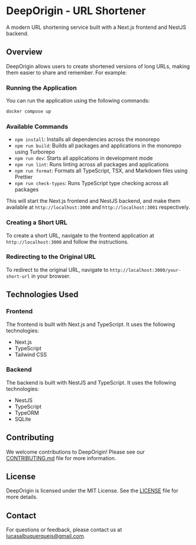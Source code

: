 # DeepOrigin - URL Shortener

A modern URL shortening service built with a Next.js frontend and NestJS backend.

## Overview

DeepOrigin allows users to create shortened versions of long URLs, making them easier to share and remember. For example:

### Running the Application

You can run the application using the following commands:

```bash
docker compose up
```

### Available Commands

- `npm install`: Installs all dependencies across the monorepo
- `npm run build`: Builds all packages and applications in the monorepo using Turborepo
- `npm run dev`: Starts all applications in development mode
- `npm run lint`: Runs linting across all packages and applications
- `npm run format`: Formats all TypeScript, TSX, and Markdown files using Prettier
- `npm run check-types`: Runs TypeScript type checking across all packages

This will start the Next.js frontend and NestJS backend, and make them available at `http://localhost:3000` and `http://localhost:3001` respectively.

### Creating a Short URL

To create a short URL, navigate to the frontend application at `http://localhost:3000` and follow the instructions.

### Redirecting to the Original URL

To redirect to the original URL, navigate to `http://localhost:3000/your-short-url` in your browser.

## Technologies Used

### Frontend

The frontend is built with Next.js and TypeScript. It uses the following technologies:

- Next.js
- TypeScript
- Tailwind CSS

### Backend

The backend is built with NestJS and TypeScript. It uses the following technologies:

- NestJS
- TypeScript
- TypeORM
- SQLite

## Contributing

We welcome contributions to DeepOrigin! Please see our [CONTRIBUTING.md](CONTRIBUTING.md) file for more information.

## License

DeepOrigin is licensed under the MIT License. See the [LICENSE](LICENSE) file for more details.

## Contact

For questions or feedback, please contact us at [lucasalbuquerquejs@gmail.com](mailto:lucasalbuquerquejs@gmail.com).
